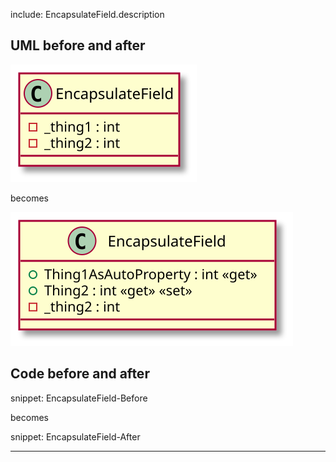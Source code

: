 
include: EncapsulateField.description

## UML before and after

![EncapsulateField - Before](uml/Before/Encapsulate/EncapsulateField.svg?raw=true)

becomes

![EncapsulateField - After](uml/After/Encapsulate/EncapsulateField.svg?raw=true)

## Code before and after

snippet: EncapsulateField-Before

becomes

snippet: EncapsulateField-After

-----

